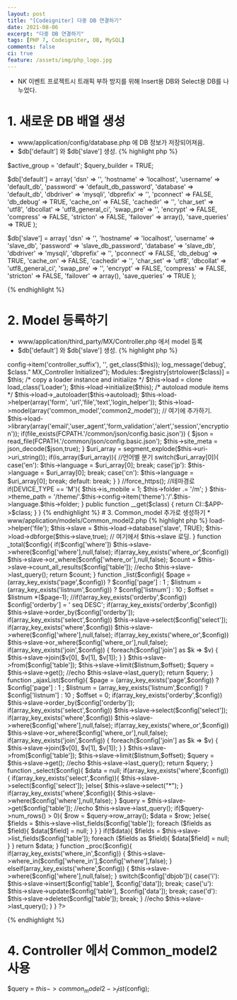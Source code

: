 ```yaml
---
layout: post
title: "[Codeigniter] 다중 DB 연결하기"
date: 2021-08-06
excerpt: "다중 DB 연결하기"
tags: [PHP 7, Codeigniter, DB, MySQL]
comments: false
ci: true
feature: /assets/img/php_logo.jpg
---
```


* N*K* 이벤트 프로젝트시 트래픽 부하 방지를 위해 Insert용 DB와 Select용 DB를 나누었다.


# 1. 새로운 DB 배열 생성
* www/application/config/database.php 에 DB 정보가 저장되어져음.
* $db['default'] 와 $db['slave'] 생성.
{% highlight php %}

$active_group = 'default'; 
$query_builder = TRUE;

$db['default'] = array(
	'dsn'	=> '',
	'hostname' => 'localhost',
	'username' => 'default_db',
	'password' => 'default_db_password',
	'database' => 'default_db',
	'dbdriver' => 'mysqli',
	'dbprefix' => '',
	'pconnect' => FALSE,
	'db_debug' => TRUE,
	'cache_on' => FALSE,
	'cachedir' => '',
	'char_set' => 'utf8',
	'dbcollat' => 'utf8_general_ci',
	'swap_pre' => '',
	'encrypt' => FALSE,
	'compress' => FALSE,
	'stricton' => FALSE,
	'failover' => array(),
	'save_queries' => TRUE
);


$db['slave'] = array(
	'dsn'	=> '',
	'hostname' => 'localhost',
	'username' => 'slave_db',
	'password' => 'slave_db_password',
	'database' => 'slave_db',
	'dbdriver' => 'mysqli',
	'dbprefix' => '',
	'pconnect' => FALSE,
	'db_debug' => TRUE,
	'cache_on' => FALSE,
	'cachedir' => '',
	'char_set' => 'utf8',
	'dbcollat' => 'utf8_general_ci',
	'swap_pre' => '',
	'encrypt' => FALSE,
	'compress' => FALSE,
	'stricton' => FALSE,
	'failover' => array(),
	'save_queries' => TRUE
);

{% endhighlight %}

# 2. Model 등록하기
* www/application/third_party/MX/Controller.php 에서 model 등록
* $db['default'] 와 $db['slave'] 생성.
{% highlight php %}
<?php (defined('BASEPATH')) OR exit('No direct script access allowed');

require dirname(__FILE__).'/Base.php';

class MX_Controller 
{
	public $autoload = array();
	public $language  = 'kr';
	public $folder;
	public $is_mobile = 0;
	public $theme_path;
	public $nike_theme_path;
	public $module;
	public $site_meta=array(); //사이트전체 메타정보
	public $meta=array(); //메뉴 메타정보
	public $mid;

	
	public function __construct() 
	{
		$class = str_replace(CI::$APP->config->item('controller_suffix'), '', get_class($this));
		log_message('debug', $class." MX_Controller Initialized");
		Modules::$registry[strtolower($class)] = $this;	
		
		/* copy a loader instance and initialize */
		$this->load = clone load_class('Loader');
		$this->load->initialize($this);	
	
		/* autoload module items */
		
		$this->load->_autoloader($this->autoload);
		$this->load->helper(array('form', 'url','file','text','login_helper'));
		$this->load->model(array('common_model','common2_model'));  // 여기에 추가하기.
		$this->load->library(array('email','user_agent','form_validation','alert','session','encryption'));
		
		if(file_exists(FCPATH.'/common/json/config.basic.json'))
		{
			$json = read_file(FCPATH.'/common/json/config.basic.json');
			$this->site_meta = json_decode($json,true);
		}

		$uri_array = segment_explode($this->uri->uri_string());		
		if(is_array($uri_array)){ //언어별 분기
			switch($uri_array[0]){
				case('en'):
					$this->language = $uri_array[0];
				break;
				case('jp'):
					$this->language = $uri_array[0];
				break;
				case('cn'):
					$this->language = $uri_array[0];
				break;
				default:
				break;
			}
		}
		
		//force_https();
		
		//테마경로
		if(DEVICE_TYPE == 'M'){
			$this->is_mobile = 1;	
			$this->folder .= '/m';
		}

		$this->theme_path = '/theme/'.$this->config->item('theme').'/'.$this->language.$this->folder;

	}
	
	
	public function __get($class) 
	{
		return CI::$APP->$class;
	}
}

{% endhighlight %}


# 3. Common_model 추가로 생성하기
* www/application/models/Common_model2.php 
{% highlight php %}
<?php if (!defined('BASEPATH')) exit('No direct script access allowed');
 
class common_model2 extends CI_Model {

	//모델 생성자 호출
	function __construct(){
		parent::__construct();
		$this->load->helper('file');
		$this->slave = $this->load->database('slave', TRUE);
		$this->load->dbforge($this->slave,true);   // 여기에서  $this->slave 로딩.
		
	} 

	function _total($config){
		if($config['where']) $this->slave->where($config['where'],null,false);
		if(array_key_exists('where_or',$config))  $this->slave->or_where($config['where_or'],null,false);
		$count = $this->slave->count_all_results($config['table']);
		//echo $this->slave->last_query();
		return $count;
	}
	
	function _list($config){
	
		$page = (array_key_exists('page',$config)) ? $config['page'] : 1 ;
		$listnum = (array_key_exists('listnum',$config)) ? $config['listnum'] : 10 ;
		$offset = $listnum *($page-1);
		//if(!array_key_exists('orderby',$config)) $config['orderby'] = ' seq DESC'; 
		if(array_key_exists('orderby',$config)) $this->slave->order_by($config['orderby']);
		if(array_key_exists('select',$config)) $this->slave->select($config['select']);
		if(array_key_exists('where',$config))  $this->slave->where($config['where'],null,false);
		if(array_key_exists('where_or',$config))  $this->slave->or_where($config['where_or'],null,false);
		if(array_key_exists('join',$config))
		{  
			foreach($config['join'] as $k => $v)
			{	
				$this->slave->join($v[0], $v[1], $v[1]);
			}
		}
		$this->slave->from($config['table']);
		$this->slave->limit($listnum,$offset);
		$query = $this->slave->get();
		//echo $this->slave->last_query();
		return $query;
	}

	function _ajaxList($config){
		
		$page = (array_key_exists('page',$config)) ? $config['page'] : 1 ;
		$listnum = (array_key_exists('listnum',$config)) ? $config['listnum'] : 10 ;
		$offset = 0;
		
		if(array_key_exists('orderby',$config)) $this->slave->order_by($config['orderby']);
		if(array_key_exists('select',$config)) $this->slave->select($config['select']);
		if(array_key_exists('where',$config))  $this->slave->where($config['where'],null,false);
		if(array_key_exists('where_or',$config))  $this->slave->or_where($config['where_or'],null,false);
		if(array_key_exists('join',$config))
		{  
			foreach($config['join'] as $k => $v)
			{	
				$this->slave->join($v[0], $v[1], $v[1]);
			}
		}
		$this->slave->from($config['table']);
		$this->slave->limit($listnum,$offset);
		$query = $this->slave->get();
		//echo $this->slave->last_query();
		return $query;
	}

	function _select($config){
		$data = null;
		if(array_key_exists('where',$config)){ 
			if(array_key_exists('select',$config)){ 
				$this->slave->select($config['select']);
			}else{
				$this->slave->select("*");
			}
			
			if(array_key_exists('where',$config)){ 
				$this->slave->where($config['where'],null,false);
			}
			
			$query = $this->slave->get($config['table']);
			//echo $this->slave->last_query();
			if($query->num_rows() > 0){
				$row = $query->row_array();
				$data = $row;
			}else{
				$fields = $this->slave->list_fields($config['table']);
				foreach ($fields as $field){
				   $data[$field] = null;
				}
			}
		}
		
		if(!$data){
			$fields = $this->slave->list_fields($config['table']);
			foreach ($fields as $field){
			   $data[$field] = null;
			}
		}
		return $data;
	}

	function _proc($config){
		
		if(array_key_exists('where_in',$config))
		{
			$this->slave->where_in($config['where_in'],$config['where'],false);
		}
		elseif(array_key_exists('where',$config))
		{
			$this->slave->where($config['where'],null,false);
		}
		
		switch($config['dbjob']){
			case('i'):
				$this->slave->insert($config['table'], $config['data']);
			break;
			case('u'):
				$this->slave->update($config['table'], $config['data']);
			break;
			case('d'):
				$this->slave->delete($config['table']);
			break;
			
		}
		//echo $this->slave->last_query();
		
	}
	
}
?>

{% endhighlight %}


# 4. Controller 에서 Common_model2 사용
$query = $this->common_model2->_list($config);
